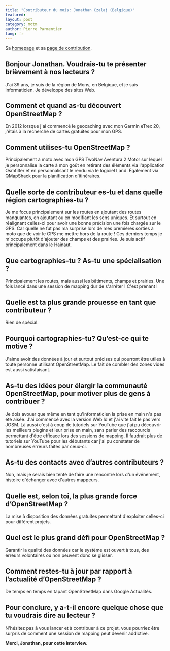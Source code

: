 ```yaml
---
title: "Contributeur du mois: Jonathan Czalaj (Belgique)"
featured:
layout: post
category: motm
author: Pierre Parmentier
lang: fr
---
```


Sa [homepage](https://www.openstreetmap.org/user/John7021) et sa [page de contribution](https://hdyc.neis-one.org/?John7021).

## Bonjour Jonathan. Voudrais-tu te présenter brièvement à nos lecteurs ?

J'ai 39 ans, je suis de la région de Mons, en Belgique, et je suis informaticien. Je développe des sites Web.

## Comment et quand as-tu découvert OpenStreetMap ?

En 2012 lorsque j'ai commencé le geocaching avec mon Garmin eTrex 20, j'étais à la recherche de cartes gratuites pour mon GPS.

## Comment utilises-tu OpenStreetMap ?

Principalement à moto avec mon GPS TwoNav Aventura 2 Motor sur lequel je personnalise la carte à mon goût en retirant des éléments via l'application Osmfilter et en personnalisant le rendu via le logiciel Land. Également via QMapShack pour la planification d'itinéraires.

## Quelle sorte de contributeur es-tu et dans quelle région cartographies-tu ?

Je me focus principalement sur les routes en ajoutant des routes manquantes, en ajoutant ou en modifiant les sens uniques. Et surtout en réalignant celles-ci pour avoir une bonne précision une fois chargée sur le GPS. Car quelle ne fut pas ma surprise lors de mes premières sorties à moto que de voir le GPS me mettre hors de la route ! Ces derniers temps je m'occupe plutôt d'ajouter des champs et des prairies. Je suis actif principalement dans le Hainaut.

## Que cartographies-tu ? As-tu une spécialisation ?

Principalement les routes, mais aussi les bâtiments, champs et prairies. Une fois lancé dans une session de mapping dur de s'arrêter ! C'est prenant !

## Quelle est ta plus grande prouesse en tant que contributeur ?

Rien de spécial.

## Pourquoi cartographies-tu? Qu’est-ce qui te motive ?

J'aime avoir des données à jour et surtout précises qui pourront être utiles à toute personne utilisant OpenStreetMap. Le fait de combler des zones vides est aussi satisfaisant.

## As-tu des idées pour élargir la communauté OpenStreetMap, pour motiver plus de gens à contribuer ?

Je dois avouer que même en tant qu'informaticien la prise en main n'a pas été aisée. J'ai commencé avec la version Web Id et j'ai vite fait le pas vers JOSM. Là aussi c'est à coup de tutoriels sur YouTube que j'ai pu découvrir les meilleurs plugins et leur prise en main, sans parler des raccourcis permettant d'être efficace lors des sessions de mapping. Il faudrait plus de tutoriels sur YouTube pour les débutants car j'ai pu constater de nombreuses erreurs faites par ceux-ci.

## As-tu des contacts avec d’autres contributeurs ?

Non, mais je serais bien tenté de faire une rencontre lors d'un événement, histoire d'échanger avec d'autres mappeurs.

## Quelle est, selon toi, la plus grande force d’OpenStreetMap ?

La mise à disposition des données gratuites permettant d'exploiter celles-ci pour différent projets.

## Quel est le plus grand défi pour OpenStreetMap ?

Garantir la qualité des données car le système est ouvert à tous, des erreurs volontaires ou non peuvent donc se glisser.

## Comment restes-tu à jour par rapport à l’actualité d’OpenStreetMap ?

De temps en temps en tapant OpenStreetMap dans Google Actualités.

## Pour conclure, y a-t-il encore quelque chose que tu voudrais dire au lecteur ?

N'hésitez pas à vous lancer et à contribuer à ce projet, vous pourriez être surpris de comment une session de mapping peut devenir addictive.

**Merci, Jonathan, pour cette interview.**
